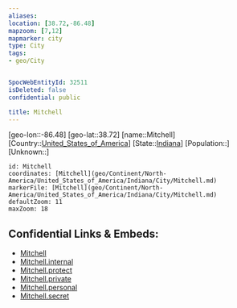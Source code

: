 ```yaml
---
aliases: 
location: [38.72,-86.48]
mapzoom: [7,12] 
mapmarker: city 
type: City
tags:
- geo/City


SpocWebEntityId: 32511
isDeleted: false
confidential: public

title: Mitchell
---
```

[geo-lon::-86.48]
[geo-lat::38.72]
[name::Mitchell]
[Country::[United_States_of_America](geo/Continent/North-America/United_States_of_America.md)]
[State::[Indiana](geo/Continent/North-America/United_States_of_America/Indiana.md)]
[Population::]
[Unknown::]


```leaflet
id: Mitchell
coordinates: [Mitchell](geo/Continent/North-America/United_States_of_America/Indiana/City/Mitchell.md)
markerFile: [Mitchell](geo/Continent/North-America/United_States_of_America/Indiana/City/Mitchell.md)
defaultZoom: 11 
maxZoom: 18
```


## Confidential Links & Embeds: 
- [Mitchell](../../../../../../../_public/geo/Continent/North-America/United_States_of_America/Indiana/City/Mitchell.md) 
- [Mitchell.internal](../../../../../../../_internal/geo/Continent/North-America/United_States_of_America/Indiana/City/Mitchell.internal.md) 
- [Mitchell.protect](../../../../../../../_protect/geo/Continent/North-America/United_States_of_America/Indiana/City/Mitchell.protect.md) 
- [Mitchell.private](../../../../../../../_private/geo/Continent/North-America/United_States_of_America/Indiana/City/Mitchell.private.md) 
- [Mitchell.personal](../../../../../../../_personal/geo/Continent/North-America/United_States_of_America/Indiana/City/Mitchell.personal.md) 
- [Mitchell.secret](../../../../../../../_secret/geo/Continent/North-America/United_States_of_America/Indiana/City/Mitchell.secret.md) 

